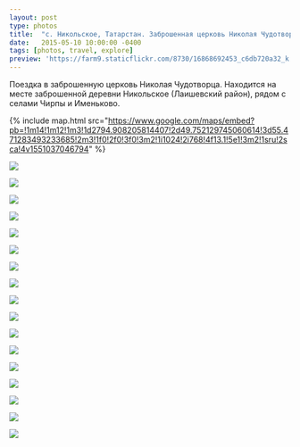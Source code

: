 ```yaml
---
layout: post
type: photos
title:  "с. Никольское, Татарстан. Заброшенная церковь Николая Чудотворца. (2015)"
date:   2015-05-10 10:00:00 -0400
tags: [photos, travel, explore]
preview: 'https://farm9.staticflickr.com/8730/16868692453_c6db720a32_k.jpg'
---
```


Поездка в заброшенную церковь Николая Чудотворца. Находится на месте заброшенной деревни Никольское (Лаишевский район), рядом с селами Чирпы и Именьково.

{% include map.html src="https://www.google.com/maps/embed?pb=!1m14!1m12!1m3!1d2794.908205814407!2d49.752129745060614!3d55.471283493233685!2m3!1f0!2f0!3f0!3m2!1i1024!2i768!4f13.1!5e1!3m2!1sru!2sca!4v1551037046794" %}

![](https://farm8.staticflickr.com/7699/17488163565_f4c3e57040_k.jpg)

![](https://farm9.staticflickr.com/8694/17488177295_137e91fe86_k.jpg)

![](https://farm9.staticflickr.com/8786/17488030041_a86f4fa743_k.jpg)

![](https://farm9.staticflickr.com/8726/17486182572_8aa54f3d93_k.jpg)

![](https://farm9.staticflickr.com/8745/17488061791_ead0315d4c_k.jpg)

![](https://farm9.staticflickr.com/8863/17300758478_40b415ba5b_k.jpg)

![](https://farm8.staticflickr.com/7712/17301515790_7589084f65_k.jpg)

![](https://farm8.staticflickr.com/7684/17301517020_47731a81c6_k.jpg)

![](https://farm6.staticflickr.com/5456/17301517100_9edb368434_k.jpg)

![](https://farm6.staticflickr.com/5337/17301518880_acea727553_k.jpg)

![](https://farm6.staticflickr.com/5468/17301519920_04f5d055f4_k.jpg)

![](https://farm6.staticflickr.com/5446/17301105988_100afbec3b_k.jpg)

![](https://farm9.staticflickr.com/8730/16868692453_c6db720a32_k.jpg)

![](https://farm6.staticflickr.com/5325/17301680700_d8156eec45_k.jpg)

![](https://farm6.staticflickr.com/5330/17489246155_13a39a38fe_k.jpg)

![](https://farm9.staticflickr.com/8766/17489496525_09170457b9_k.jpg)

![](https://farm6.staticflickr.com/5441/17489083111_7085d03481_k.jpg)
